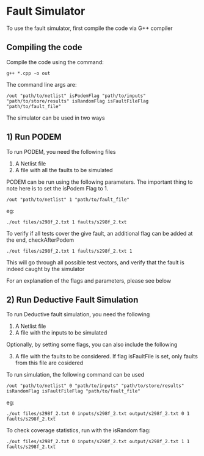 # Fault Simulator

To use the fault simulator, first compile the code via G++ compiler


## Compiling the code

Compile the code using the command:

`g++ *.cpp -o out`

The command line args are:

`/out "path/to/netlist" isPodemFlag "path/to/inputs" "path/to/store/results" isRandomFlag isFaultFileFlag "path/to/fault_file"`

The simulator can be used in two ways

## 1) Run PODEM

To run PODEM, you need the following files

1) A Netlist file
2) A file with all the faults to be simulated

PODEM can be run using the following parameters. The important thing to note here is to set the isPodem Flag to 1.

`/out "path/to/netlist" 1 "path/to/fault_file"`

eg:

`./out files/s298f_2.txt 1 faults/s298f_2.txt`

To verify if all tests cover the give fault, an additional flag can be added at the end, checkAfterPodem

`./out files/s298f_2.txt 1 faults/s298f_2.txt 1`

This will go through all possible test vectors, and verify that the fault is indeed caught by the simulator

For an explanation of the flags and parameters, please see below

## 2) Run Deductive Fault Simulation

To run Deductive fault simulation, you need the following

1) A Netlist file
2) A file with the inputs to be simulated

Optionally, by setting some flags, you can also include the following

3) A file with the faults to be considered. If flag isFaultFile is set, only faults from this file are cosidered

To run simulation, the following command can be used

`/out "path/to/netlist" 0 "path/to/inputs" "path/to/store/results" isRandomFlag isFaultFileFlag "path/to/fault_file"`

eg:

`./out files/s298f_2.txt 0 inputs/s298f_2.txt output/s298f_2.txt 0 1 faults/s298f_2.txt`

To check coverage statistics, run with the isRandom flag:

`./out files/s298f_2.txt 0 inputs/s298f_2.txt output/s298f_2.txt 1 1 faults/s298f_2.txt`
